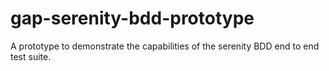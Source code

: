# gap-serenity-bdd-prototype
A prototype to demonstrate the capabilities of the serenity BDD end to end test suite. 
